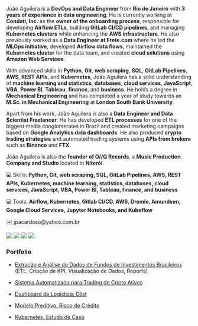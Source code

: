 <p align="left"> 
  João Aguilera is a <strong>DevOps and Data Engineer</strong> from <strong>Rio de Janeiro</strong> with <strong>3 years of experience in data engineering</strong>. He is currently working at <strong>Condati, Inc.</strong> as the <strong>owner of the onboarding process</strong>, responsible for developing <strong>Airflow ETLs</strong>, building <strong>GitLab CI/CD pipelines</strong>, and managing <strong>Kubernetes clusters</strong> while enhancing the <strong>AWS infrastructure</strong>. He also previously worked as a <strong>Data Engineer at Frete.com</strong> where he led the <strong>MLOps initiative</strong>, developed <strong>Airflow data flows</strong>, maintained the <strong>Kubernetes cluster</strong> for the data team, and created <strong>cloud solutions</strong> using <strong>Amazon Web Services</strong>.
  
  With advanced skills in <strong>Python</strong>, <strong>Git</strong>, <strong>web scraping</strong>, <strong>SQL</strong>, <strong>GitLab Pipelines</strong>, <strong>AWS</strong>, <strong>REST APIs</strong>, and <strong>Kubernetes</strong>, João Aguilera has a solid understanding of <strong>machine learning and statistics</strong>, <strong>databases</strong>, <strong>cloud services</strong>, <strong>JavaScript</strong>, <strong>VBA</strong>, <strong>Power BI</strong>, <strong>Tableau</strong>, <strong>finance</strong>, and <strong>business</strong>. He holds a degree in <strong>Mechanical Engineering</strong> and has completed a year of study towards an <strong>M.Sc. in Mechanical Engineering</strong> at <strong>London South Bank University</strong>.
  
  Apart from his work, João Aguilera is also a <strong>Data Engineer and Data Scientist Freelancer</strong>. He has developed <strong>ETL processes</strong> for one of the biggest media conglomerates in Brazil and created marketing campaigns based on <strong>Google Analytics data dashboards</strong>. He also produced <strong>crypto trading strategies</strong> and automated trading systems using <strong>APIs from brokers</strong> such as <strong>Binance</strong> and <strong>FTX</strong>.
  
  João Aguilera is also the <strong>founder of O//Q Records</strong>, a <strong>Music Production Company and Studio</strong> located in <strong>Niterói</strong>.
</p>

<p align="left">
  💻 Skills: <strong>Python, Git, web scraping, SQL, GitLab Pipelines, AWS, REST APIs, Kubernetes, machine learning, statistics, databases, cloud services, JavaScript, VBA, Power BI, Tableau, finance, and business</strong>  
</p>


<p align="left">
  💻 Tools: <strong>Airflow, Kubernetes, Gitlab CI/CD, AWS, Dremio, Amundsen, Google Cloud Services, Jupyter Notebooks, and Kubeflow</strong>  
</p>


<p align="left">
  ✉️ jpacardoso@yahoo.com.br
</p>

<p align="left">
  
  <a href="https://www.linkedin.com/in/joao-aguilera/" alt="Linkedin">
  <img src="https://img.shields.io/badge/-Linkedin-0e76a8?style=flat-square&logo=Linkedin&logoColor=white&link=https://www.linkedin.com/in/jo%C3%A3o-pedro-aguilera-cardoso-522287187/" /></a>

  <a href="https://wa.me/+5521990448584" alt="WhatsApp">
  <img src="https://img.shields.io/badge/-WhatsApp-25d366?style=flat-square&labelColor=25d366&logo=whatsapp&logoColor=white&link=https://wa.me/+5521990448584"/></a>


  <a href="https://www.instagram.com/_joao_aguilera/" alt="Instagram">
  <img src="https://img.shields.io/badge/-Instagram-DF0174?style=flat-square&labelColor=DF0174&logo=instagram&logoColor=white&link=https://www.instagram.com/ojoao.aguilera/"/></a>

  <a href="mailto:manutencao.contas@gmail.com" alt="Gmail">
  <img src="https://img.shields.io/badge/-Gmail-FF0000?style=flat-square&labelColor=FF0000&logo=gmail&logoColor=white&link=mailto:manutencao.contas@gmail.com" /></a>  
</p>  

### Portfolio

* [Extração e Análise de Dados de Fundos de Investimentos Brasileiros](https://github.com/joao-aguilera-c/Analise-Fundos-de-Investimento) (ETL,
Criação de KPI, Visualização de Dados, Reports)

* [Sistema Automatizado para Trading de Cripto Ativos](https://github.com/joao-aguilera-c/Binance-Algo-Trading-Bot)

* [Dashboard de Logística: Olist](https://github.com/joao-aguilera-c/Olist-Dashboard-Logistica)

* [Modelo Preditivo: Risco de Crédito](https://github.com/joao-aguilera-c/Modelo-Risco-de-Credito)

* [Kubernetes, Estudo de Caso](https://github.com/joao-aguilera-c/Kubernetes-lista-de-tarefas-Google-Cloud)
